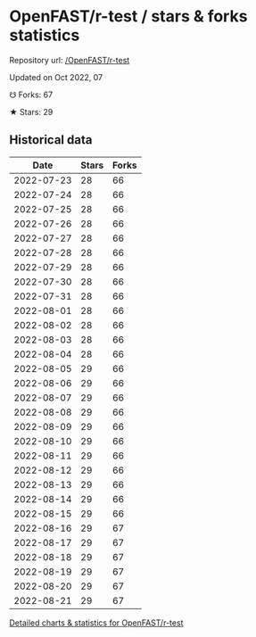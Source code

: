 # OpenFAST/r-test / stars & forks statistics

Repository url: [/OpenFAST/r-test](https://github.com/OpenFAST/r-test)

Updated on Oct 2022, 07

☋ Forks: 67

★ Stars: 29

## Historical data
| Date | Stars | Forks |
|------|-------|-------|
| 2022-07-23 | 28 | 66 | 
| 2022-07-24 | 28 | 66 | 
| 2022-07-25 | 28 | 66 | 
| 2022-07-26 | 28 | 66 | 
| 2022-07-27 | 28 | 66 | 
| 2022-07-28 | 28 | 66 | 
| 2022-07-29 | 28 | 66 | 
| 2022-07-30 | 28 | 66 | 
| 2022-07-31 | 28 | 66 | 
| 2022-08-01 | 28 | 66 | 
| 2022-08-02 | 28 | 66 | 
| 2022-08-03 | 28 | 66 | 
| 2022-08-04 | 28 | 66 | 
| 2022-08-05 | 29 | 66 | 
| 2022-08-06 | 29 | 66 | 
| 2022-08-07 | 29 | 66 | 
| 2022-08-08 | 29 | 66 | 
| 2022-08-09 | 29 | 66 | 
| 2022-08-10 | 29 | 66 | 
| 2022-08-11 | 29 | 66 | 
| 2022-08-12 | 29 | 66 | 
| 2022-08-13 | 29 | 66 | 
| 2022-08-14 | 29 | 66 | 
| 2022-08-15 | 29 | 66 | 
| 2022-08-16 | 29 | 67 | 
| 2022-08-17 | 29 | 67 | 
| 2022-08-18 | 29 | 67 | 
| 2022-08-19 | 29 | 67 | 
| 2022-08-20 | 29 | 67 | 
| 2022-08-21 | 29 | 67 | 


[Detailed charts & statistics for OpenFAST/r-test](https://reviewgithub.com/rep/OpenFAST/r-test)
